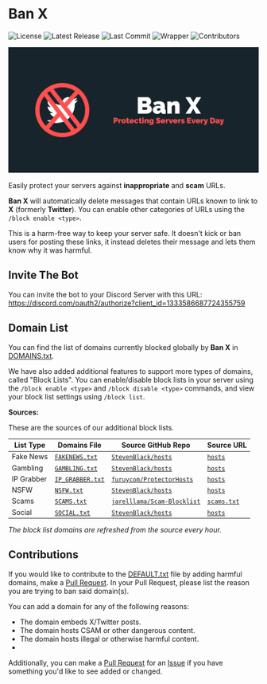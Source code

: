 # Ban X

![License](https://img.shields.io/dub/l/vibe-d.svg) ![Latest Release](https://img.shields.io/github/release/ScytedTV-Studios/BanX) ![Last Commit](https://img.shields.io/github/last-commit/ScytedTV-Studios/BanX) ![Wrapper](https://img.shields.io/badge/wrapper-discord.js-5865F2) ![Contributors](https://img.shields.io/github/contributors/ScytedTV-Studios/BanX)

![Ban X - Banner](https://github.com/ScytedTV-Studios/BanX/blob/master/branding/banx_github-preview.jpg?raw=true)

Easily protect your servers against **inappropriate** and **scam** URLs.

**Ban X** will automatically delete messages that contain URLs known to link to **X** (formerly **Twitter**). You can enable other categories of URLs using the `/block enable <type>`.

This is a harm-free way to keep your server safe. It doesn't kick or ban users for posting these links, it instead deletes their message and lets them know why it was harmful.

## Invite The Bot

You can invite the bot to your Discord Server with this URL: https://discord.com/oauth2/authorize?client_id=1333586687724355759

## Domain List

You can find the list of domains currently blocked globally by **Ban X** in [DOMAINS.txt](https://github.com/ScytedTV-Studios/BanX/blob/master/DOMAINS.txt).

We have also added additional features to support more types of domains, called "Block Lists". You can enable/disable block lists in your server using the `/block enable <type>` and `/block disable <type>` commands, and view your block list settings using `/block list`.

**Sources:**

These are the sources of our additional block lists.

| List Type | Domains File | Source GitHub Repo | Source URL |
| --------- | ------------ | ------------------ | ---------- |
| Fake News | [`FAKENEWS.txt`](https://github.com/ScytedTV-Studios/BanX/blob/master/domains/FAKENEWS.txt) | [`StevenBlack/hosts`](https://github.com/StevenBlack/hosts) | [`hosts`](https://raw.githubusercontent.com/StevenBlack/hosts/master/alternates/fakenews-only/hosts) |
| Gambling | [`GAMBLING.txt`](https://github.com/ScytedTV-Studios/BanX/blob/master/domains/GAMBLING.txt) | [`StevenBlack/hosts`](https://github.com/StevenBlack/hosts) | [`hosts`](https://raw.githubusercontent.com/StevenBlack/hosts/master/alternates/gambling-only/hosts) |
| IP Grabber | [`IP_GRABBER.txt`](https://github.com/ScytedTV-Studios/BanX/blob/master/domains/IP_GRABBER.txt) | [`furuycom/ProtectorHosts`](https://github.com/furuycom/ProtectorHosts) | [`hosts`](https://raw.githubusercontent.com/furkun/ProtectorHosts/main/hosts) |
| NSFW | [`NSFW.txt`](https://github.com/ScytedTV-Studios/BanX/blob/master/domains/NSFW.txt) | [`StevenBlack/hosts`](https://github.com/StevenBlack/hosts) | [`hosts`](https://raw.githubusercontent.com/StevenBlack/hosts/master/alternates/porn-only/hosts) |
| Scams | [`SCAMS.txt`](https://github.com/ScytedTV-Studios/BanX/blob/master/domains/SCAMS.txt) | [`jarelllama/Scam-Blocklist`](https://github.com/jarelllama/Scam-Blocklist) | [`scams.txt`](https://raw.githubusercontent.com/jarelllama/Scam-Blocklist/main/lists/wildcard_domains/scams.txt) |
| Social | [`SOCIAL.txt`](https://github.com/ScytedTV-Studios/BanX/blob/master/domains/SOCIAL.txt) | [`StevenBlack/hosts`](https://github.com/StevenBlack/hosts) | [`hosts`](https://raw.githubusercontent.com/StevenBlack/hosts/master/alternates/social-only/hosts) |

*The block list domains are refreshed from the source every hour.*

## Contributions

If you would like to contribute to the [DEFAULT.txt](https://github.com/ScytedTV-Studios/BanX/blob/master/domains/DEFAULT.txt) file by adding harmful domains, make a [Pull Request](https://github.com/ScytedTV-Studios/BanX/pulls). In your Pull Request, please list the reason you are trying to ban said domain(s).

You can add a domain for any of the following reasons:
- The domain embeds X/Twitter posts.
- The domain hosts CSAM or other dangerous content.
- The domain hosts illegal or otherwise harmful content.
- 

Additionally, you can make a [Pull Request](https://github.com/ScytedTV-Studios/BanX/pulls) for an [Issue](https://github.com/ScytedTV-Studios/BanX/issues) if you have something you'd like to see added or changed.
